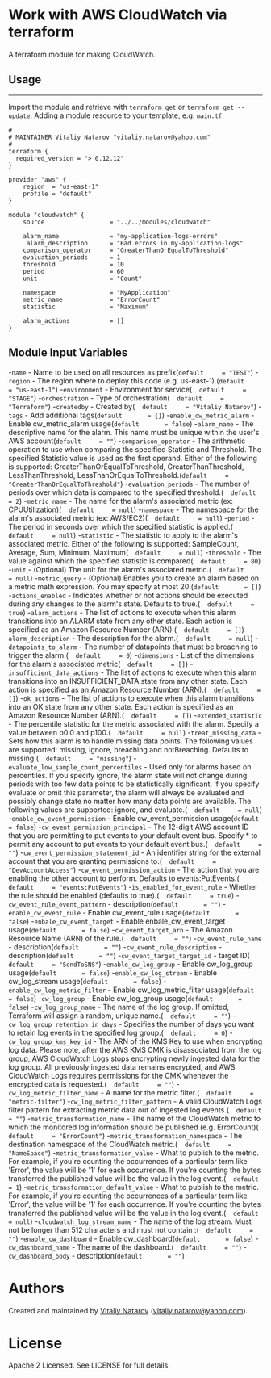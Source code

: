 # Work with AWS CloudWatch via terraform

A terraform module for making CloudWatch.

## Usage
--------

Import the module and retrieve with ```terraform get``` or ```terraform get --update```. Adding a module resource to your template, e.g. `main.tf`:

```
#
# MAINTAINER Vitaliy Natarov "vitaliy.natarov@yahoo.com"
#
terraform {
  required_version = "> 0.12.12"
}

provider "aws" {
    region  = "us-east-1"
    profile = "default"
}

module "cloudwatch" {
    source                  = "../../modules/cloudwatch"

    alarm_name              = "my-application-logs-errors"
     alarm_description      = "Bad errors in my-application-logs"
    comparison_operator     = "GreaterThanOrEqualToThreshold"
    evaluation_periods      = 1
    threshold               = 10
    period                  = 60
    unit                    = "Count"

    namespace               = "MyApplication"
    metric_name             = "ErrorCount"
    statistic               = "Maximum"

    alarm_actions           = []
}

```

Module Input Variables
----------------------
-`name` - Name to be used on all resources as prefix(`default     = "TEST"`)
-`region` - The region where to deploy this code (e.g. us-east-1).(`default     = "us-east-1"`)
-`environment` - Environment for service(`  default     = "STAGE"`)
-`orchestration` - Type of orchestration(`  default     = "Terraform"`)
-`createdby` - Created by(`  default     = "Vitaliy Natarov"`)
-`tags` - Add additional tags(`default       = {}`)
-`enable_cw_metric_alarm` - Enable cw_metric_alarm usage(`default       = false`)
-`alarm_name` - The descriptive name for the alarm. This name must be unique within the user's AWS account(`default     = ""`)
-`comparison_operator` - The arithmetic operation to use when comparing the specified Statistic and Threshold. The specified Statistic value is used as the first operand. Either of the following is supported: GreaterThanOrEqualToThreshold, GreaterThanThreshold, LessThanThreshold, LessThanOrEqualToThreshold.(`default     = "GreaterThanOrEqualToThreshold"`)
-`evaluation_periods` - The number of periods over which data is compared to the specified threshold.(`  default     = 2`)
-`metric_name` - The name for the alarm's associated metric (ex: CPUUtilization)(`  default     = null`)
-`namespace` - The namespace for the alarm's associated metric (ex: AWS/EC2)(`  default     = null`)
-`period` - The period in seconds over which the specified statistic is applied.(`  default     = null`)
-`statistic` - The statistic to apply to the alarm's associated metric. Either of the following is supported: SampleCount, Average, Sum, Minimum, Maximum(`  default     = null`)
-`threshold` - The value against which the specified statistic is compared(`  default     = 80`)
-`unit` - (Optional) The unit for the alarm's associated metric.(`  default     = null`)
-`metric_query` - (Optional) Enables you to create an alarm based on a metric math expression. You may specify at most 20.(`default       = []`)
-`actions_enabled` - Indicates whether or not actions should be executed during any changes to the alarm's state. Defaults to true.(`  default     = true`)
-`alarm_actions` - The list of actions to execute when this alarm transitions into an ALARM state from any other state. Each action is specified as an Amazon Resource Number (ARN).(`  default     = []`)
-`alarm_description` - The description for the alarm.(`  default     = null`)
-`datapoints_to_alarm` - The number of datapoints that must be breaching to trigger the alarm.(`  default     = 0`)
-`dimensions` - List of the dimensions for the alarm's associated metric(`  default     = []`)
-`insufficient_data_actions` - The list of actions to execute when this alarm transitions into an INSUFFICIENT_DATA state from any other state. Each action is specified as an Amazon Resource Number (ARN).(`  default     = []`)
-`ok_actions` - The list of actions to execute when this alarm transitions into an OK state from any other state. Each action is specified as an Amazon Resource Number (ARN).(`  default     = []`)
-`extended_statistic` - The percentile statistic for the metric associated with the alarm. Specify a value between p0.0 and p100.(`  default     = null`)
-`treat_missing_data` - Sets how this alarm is to handle missing data points. The following values are supported: missing, ignore, breaching and notBreaching. Defaults to missing.(`  default     = "missing"`)
-`evaluate_low_sample_count_percentiles` - Used only for alarms based on percentiles. If you specify ignore, the alarm state will not change during periods with too few data points to be statistically significant. If you specify evaluate or omit this parameter, the alarm will always be evaluated and possibly change state no matter how many data points are available. The following values are supported: ignore, and evaluate.(`  default     = null`)
-`enable_cw_event_permission` - Enable cw_event_permission usage(`default       = false`)
-`cw_event_permission_principal` - The 12-digit AWS account ID that you are permitting to put events to your default event bus. Specify * to permit any account to put events to your default event bus.(`  default     = ""`)
-`cw_event_permission_statement_id` - An identifier string for the external account that you are granting permissions to.(`  default     = "DevAccountAccess"`)
-`cw_event_permission_action` - The action that you are enabling the other account to perform. Defaults to events:PutEvents.(`  default     = "events:PutEvents"`)
-`is_enabled_for_event_rule` - Whether the rule should be enabled (defaults to true).(`  default     = true`)
-`cw_event_rule_event_pattern` - description(`default       = ""`)
-`enable_cw_event_rule` - Enable cw_event_rule usage(`default       = false`)
-`enbale_cw_event_target` - Enable enbale_cw_event_target usage(`default       = false`)
-`cw_event_target_arn` - The Amazon Resource Name (ARN) of the rule.(`  default     = ""`)
-`cw_event_rule_name` - description(`default       = ""`)
-`cw_event_rule_description` - description(`default       = ""`)
-`cw_event_target_target_id` - target ID(`  default     = "SendToSNS"`)
-`enable_cw_log_group` - Enable cw_log_group usage(`default       = false`)
-`enable_cw_log_stream` - Enable cw_log_stream usage(`default       = false`)
-`enable_cw_log_metric_filter` - Enable cw_log_metric_filter usage(`default       = false`)
-`cw_log_group` - Enable cw_log_group usage(`default       = false`)
-`cw_log_group_name` - The name of the log group. If omitted, Terraform will assign a random, unique name.(`  default     = ""`)
-`cw_log_group_retention_in_days` - Specifies the number of days you want to retain log events in the specified log group.(`  default     = 0`)
-`cw_log_group_kms_key_id` - The ARN of the KMS Key to use when encrypting log data. Please note, after the AWS KMS CMK is disassociated from the log group, AWS CloudWatch Logs stops encrypting newly ingested data for the log group. All previously ingested data remains encrypted, and AWS CloudWatch Logs requires permissions for the CMK whenever the encrypted data is requested.(`  default     = ""`)
-`cw_log_metric_filter_name` - A name for the metric filter.(`  default     = "metric-filter"`)
-`cw_log_metric_filter_pattern` - A valid CloudWatch Logs filter pattern for extracting metric data out of ingested log events.(`  default     = ""`)
-`metric_transformation_name` - The name of the CloudWatch metric to which the monitored log information should be published (e.g. ErrorCount)(`  default     = "ErrorCount"`)
-`metric_transformation_namespace` - The destination namespace of the CloudWatch metric.(`  default     = "NameSpace"`)
-`metric_transformation_value` - What to publish to the metric. For example, if you're counting the occurrences of a particular term like 'Error', the value will be '1' for each occurrence. If you're counting the bytes transferred the published value will be the value in the log event.(`  default     = 1`)
-`metric_transformation_default_value` - What to publish to the metric. For example, if you're counting the occurrences of a particular term like 'Error', the value will be '1' for each occurrence. If you're counting the bytes transferred the published value will be the value in the log event.(`  default     = null`)
-`cloudwatch_log_stream_name` - The name of the log stream. Must not be longer than 512 characters and must not contain :(`  default     = ""`)
-`enable_cw_dashboard` - Enable cw_dashboard(`default       = false`)
-`cw_dashboard_name` - The name of the dashboard.(`  default     = ""`)
-`cw_dashboard_body` - description(`default       = ""`)

Authors
=======

Created and maintained by [Vitaliy Natarov](https://github.com/SebastianUA)
(vitaliy.natarov@yahoo.com).

License
=======

Apache 2 Licensed. See LICENSE for full details.
